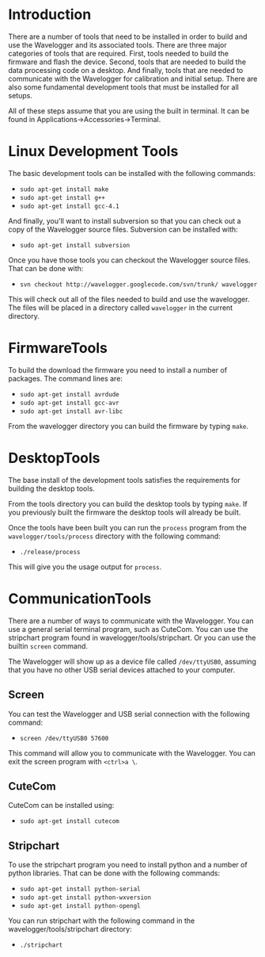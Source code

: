 # Introduction #

There are a number of tools that need to be installed in order to build and use the Wavelogger and its associated tools.  There are three major categories of tools that are required.  First, tools needed to build the firmware and flash the device.  Second, tools that are needed to build the data processing code on a desktop.  And finally, tools that are needed to communicate with the Wavelogger for calibration and initial setup.  There are also some fundamental development tools that must be installed for all setups.

All of these steps assume that you are using the built in terminal.  It can be found in Applications->Accessories->Terminal.

# Linux Development Tools #

The basic development tools can be installed with the following commands:

  * `sudo apt-get install make`
  * `sudo apt-get install g++`
  * `sudo apt-get install gcc-4.1`

And finally, you'll want to install subversion so that you can check out a copy of the Wavelogger source files.  Subversion can be installed with:

  * `sudo apt-get install subversion`

Once you have those tools you can checkout the Wavelogger source files.  That can be done with:

  * `svn checkout http://wavelogger.googlecode.com/svn/trunk/ wavelogger`

This will check out all of the files needed to build and use the wavelogger.  The files will be placed in a directory called `wavelogger` in the current directory.

# FirmwareTools #

To build the download the firmware you need to install a number of packages.  The command lines are:

  * `sudo apt-get install avrdude`
  * `sudo apt-get install gcc-avr`
  * `sudo apt-get install avr-libc`

From the wavelogger directory you can build the firmware by typing `make`.

# DesktopTools #

The base install of the development tools satisfies the requirements for building the desktop tools.

From the tools directory you can build the desktop tools by typing `make`.  If you previously built the firmware the desktop tools will already be built.

Once the tools have been built you can run the `process` program from the `wavelogger/tools/process` directory with the following command:

  * `./release/process`

This will give you the usage output for `process`.

# CommunicationTools #

There are a number of ways to communicate with the Wavelogger.  You can use a general serial terminal program, such as CuteCom.  You can use the stripchart program found in wavelogger/tools/stripchart.  Or you can use the builtin `screen` command.

The Wavelogger will show up as a device file called `/dev/ttyUSB0`, assuming that you have no other USB serial devices attached to your computer.

## Screen ##

You can test the Wavelogger and USB serial connection with the following command:

  * `screen /dev/ttyUSB0 57600`

This command will allow you to communicate with the Wavelogger.  You can exit the screen program with `<ctrl>a \`.

## CuteCom ##

CuteCom can be installed using:

  * `sudo apt-get install cutecom`

## Stripchart ##

To use the stripchart program you need to install python and a number of python libraries.  That can be done with the following commands:

  * `sudo apt-get install python-serial`
  * `sudo apt-get install python-wxversion`
  * `sudo apt-get install python-opengl`

You can run stripchart with the following command in the wavelogger/tools/stripchart directory:

  * `./stripchart`